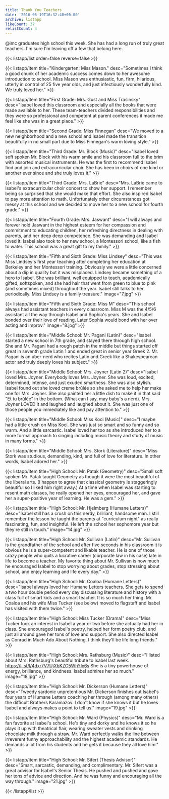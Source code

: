 ```yaml
---
title: Thank You Teachers
date: '2016-05-19T16:32:40+00:00'
archive: listapp
likeCount: 37
relistCount: 4
---
```


@imc graduates high school this week. She has had a long run of truly great teachers. I'm sure I'm leaving off a few that belong here.

{{< listapp/list order=false reverse=false >}}

   {{< listapp/item title="Kindergarten: Miss Mason."
      desc="Sometimes I think a good chunk of her academic success comes down to her awesome introduction to school. Miss Mason was enthusiastic, fun, firm, hilarious, utterly in control of 25 five year olds, and just infectiously wonderfully kind. We truly loved her." >}}

   {{< listapp/item title="First Grade: Mrs. Gust and Miss Trasinsky"
      desc="Isabel loved this classroom and especially all the books that were made available to her. These team-teachers divided responsibilities and they were so professional and competent at parent conferences it made me feel like she was in a great place." >}}

   {{< listapp/item title="Second Grade: Miss Finnegan"
      desc="We moved to a new neighborhood and a new school and Isabel made the transition beautifully in no small part due to Miss Finnegan's warm loving style." >}}

   {{< listapp/item title="Third Grade: Mr. Block (Music)"
      desc="Isabel loved soft spoken Mr. Block with his warm smile and his classroom full to the brim with assorted musical instruments. He was the first to recommend Isabel find and join and extracurricular choir. She has been in choirs of one kind or another ever since and she truly loves it." >}}

   {{< listapp/item title="Third Grade: Mrs. LaBrie"
      desc="Mrs. LaBrie came to Isabel's extracurricular choir concert to show her support. I remember being so surprised that she would make that effort. She also inspired Isabel to pay more attention to math. Unfortunately other circumstances got messy at this school and we decided to move her to a new school for fourth grade." >}}

   {{< listapp/item title="Fourth Grade: Mrs. Jaswant"
      desc="I will always and forever hold Jaswant in the highest esteem for her compassion and commitment to educating children, her refreshing directness in dealing with parents, and her deep deep competence. She was demanding and Isabel loved it. Isabel also took to her new school, a Montessori school, like a fish to water. This school was a great gift to my family." >}}

   {{< listapp/item title="Fifth and Sixth Grade: Miss Lindsey"
      desc="This was Miss Lindsey's first year teaching after completing her education at Berkeley and her Montessori training. Obviously we were a little concerned about a dip in quality but it was misplaced. Lindsey became something of a hero to Isabel. She was brilliant, well equipped to teach, academically gifted, softspoken, and she had hair that went from green to blue to pink (and sometimes mixed) throughout the year. Isabel still talks to her periodically. Miss Lindsey is a family treasure."
      image="7.jpg" >}}

   {{< listapp/item title="Fifth and Sixth Grade: Miss M"
      desc="This school always had assistant teachers in every classroom. Miss M was the 4/5/6 assistant all the way through Isabel and Sophia's years. She and Isabel bonded over their love of reading. Later Sophia would bond with her over acting and improv."
      image="8.jpg" >}}

   {{< listapp/item title="Middle School: Mr. Pagani (Latin)"
      desc="Isabel started a new school in 7th grade, and stayed there through high school. She and Mr. Pagani had a rough patch in the middle but things started off great in seventh grade Latin 1 and ended great in senior year Greek 2. Mr. Pagani is an uber-nerd who recites Latin and Greek like a Shakespearean actor and truly deeply loves his subject." >}}

   {{< listapp/item title="Middle School: Mrs. Joyner (Latin 2)"
      desc="Isabel loved Mrs. Joyner. Everybody loves Mrs. Joyner. She was loud, excited, determined, intense, and just exuded smartness. She was also stylish. Isabel found out she loved creme brûlée so she asked me to help her make one for Mrs. Joyner. She also painted her a little dish to make it in that said \"Et tu brûlée\" in the bottom. (What can I say, may baby's a nerd). Mrs. Joyner LOVED it and laughed and laughed about it. She was just one of those people you immediately like and pay attention to." >}}

   {{< listapp/item title="Middle School: Miss Koci (Music)"
      desc="I maybe had a little crush on Miss Koci. She was just so smart and so funny and so warm. And a little sarcastic. Isabel loved her too as she introduced her to a more formal approach to singing including music theory and study of music in many forms." >}}

   {{< listapp/item title="Middle School: Mrs. Stork (Literature)"
      desc="Miss Stork was studious, demanding, kind, and full of love for literature. In other words, Isabel adored her." >}}

   {{< listapp/item title="High School: Mr. Patak (Geometry)"
      desc="Small soft spoken Mr. Patak taught Geometry as though it were the most beautiful of the liberal arts. (I happen to agree that classical geometry is staggeringly beautiful so I liked him right away.) At a time when Isabel was starting to resent math classes, he really opened her eyes, encouraged her, and gave her a super-positive year of learning. He was a gem." >}}

   {{< listapp/item title="High School: Mr. Hjelmberg (Humane Letters)"
      desc="Isabel still has a crush on this nerdy, brilliant, handsome man. I still remember the lesson he taught the parents at \"curriculum night\" as really fascinating, fun, and insightful. He left the school her sophomore year but they're still in touch."
      image="14.jpg" >}}

   {{< listapp/item title="High School: Mr. Sullivan (Latin)"
      desc="Mr. Sullivan is the grandfather of the school and after five seconds in his classroom it is obvious he is a super-competent and likable teacher. He is one of those crazy people who quits a lucrative career (corporate law in his case) late in life to become a teacher. My favorite thing about Mr. Sullivan is how much he encouraged Isabel to stop worrying about grades, stop stressing about school, and enjoy learning and life every day." >}}

   {{< listapp/item title="High School: Mr. Coaloa (Humane Letters)"
      desc="Isabel always loved her Humane Letters teachers. She gets to spend a two hour double period every day discussing literature and history with a class full of smart kids and a smart teacher. It is so much her thing. Mr. Coaloa and his wife Miss Tucker (see below) moved to flagstaff and Isabel has visited with them twice." >}}

   {{< listapp/item title="High School: Miss Tucker (Drama)"
      desc="Miss Tucker took an interest in Isabel a year or two before she actually had her in class. She encouraged Isabel's poetry, helped her form poetry club, and just all around gave her tons of love and support. She also directed Isabel as Conrad in Much Ado About Nothing. I think they'll be life long friends." >}}

   {{< listapp/item title="High School: Mrs. Rathsburg (Music)"
      desc="I listed about Mrs. Rathsburg's beautiful tribute to Isabel last week. https://li.st/l/4dxr7V7UjXbKZG5WhYIx6s She is a tiny powerhouse of energy, brilliance, and kindness. Isabel admires her so much."
      image="18.jpg" >}}

   {{< listapp/item title="High School: Mr. Dickerson (Humane Letters)"
      desc="Tweedy sardonic unpretentious Mr. Dickerson finishes out Isabel's four years of Humane Letters coaching her through (among many others) the difficult Brothers Karamazov. I don't know if she knows it but he loves Isabel and always makes a point to tell us."
      image="19.jpg" >}}

   {{< listapp/item title="High School: Mr. Ward (Physics)"
      desc="Mr. Ward is a fan favorite at Isabel's school. He's tiny and dorky and he knows it so he plays it up with theatrical flair, wearing sweater vests and drinking chocolate milk through a straw. Mr. Ward perfectly walks the line between irreverent funny approachability and the highest academic standards. He demands a lot from his students and he gets it because they all love him." >}}

   {{< listapp/item title="High School: Mr. Sifert (Thesis Advisor)"
      desc="Smart, sarcastic, demanding, and complimentary. Mr. Sifert was a great advisor for Isabel's Senior Thesis. He pushed and pushed and gave her tons of advice and direction. And he was funny and encouraging all the way through."
      image="21.jpg" >}}

{{< /listapp/list >}}
